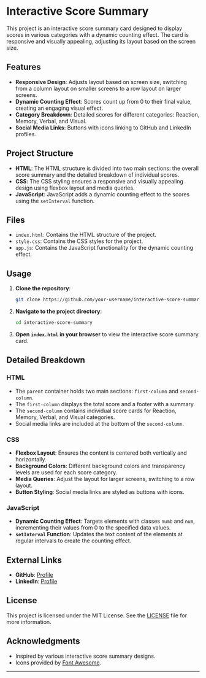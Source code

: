 # Interactive Score Summary

This project is an interactive score summary card designed to display scores in various categories with a dynamic counting effect. The card is responsive and visually appealing, adjusting its layout based on the screen size.

## Features

- **Responsive Design**: Adjusts layout based on screen size, switching from a column layout on smaller screens to a row layout on larger screens.
- **Dynamic Counting Effect**: Scores count up from 0 to their final value, creating an engaging visual effect.
- **Category Breakdown**: Detailed scores for different categories: Reaction, Memory, Verbal, and Visual.
- **Social Media Links**: Buttons with icons linking to GitHub and LinkedIn profiles.

## Project Structure

- **HTML**: The HTML structure is divided into two main sections: the overall score summary and the detailed breakdown of individual scores.
- **CSS**: The CSS styling ensures a responsive and visually appealing design using flexbox layout and media queries.
- **JavaScript**: JavaScript adds a dynamic counting effect to the scores using the `setInterval` function.

## Files

- `index.html`: Contains the HTML structure of the project.
- `style.css`: Contains the CSS styles for the project.
- `app.js`: Contains the JavaScript functionality for the dynamic counting effect.

## Usage

1. **Clone the repository**:
    ```bash
    git clone https://github.com/your-username/interactive-score-summary.git
    ```

2. **Navigate to the project directory**:
    ```bash
    cd interactive-score-summary
    ```

3. **Open `index.html` in your browser** to view the interactive score summary card.

## Detailed Breakdown

### HTML

- The `parent` container holds two main sections: `first-column` and `second-column`.
- The `first-column` displays the total score and a footer with a summary.
- The `second-column` contains individual score cards for Reaction, Memory, Verbal, and Visual categories.
- Social media links are included at the bottom of the `second-column`.

### CSS

- **Flexbox Layout**: Ensures the content is centered both vertically and horizontally.
- **Background Colors**: Different background colors and transparency levels are used for each score category.
- **Media Queries**: Adjust the layout for larger screens, switching to a row layout.
- **Button Styling**: Social media links are styled as buttons with icons.

### JavaScript

- **Dynamic Counting Effect**: Targets elements with classes `numb` and `num`, incrementing their values from 0 to the specified data values.
- **`setInterval` Function**: Updates the text content of the elements at regular intervals to create the counting effect.

## External Links

- **GitHub**: [Profile](https://github.com/AdeobaAdedayo18)
- **LinkedIn**: [Profile](https://www.linkedin.com/in/adeoba-adedayo-7b078b29b/)

## License

This project is licensed under the MIT License. See the [LICENSE](LICENSE) file for more information.

## Acknowledgments

- Inspired by various interactive score summary designs.
- Icons provided by [Font Awesome](https://fontawesome.com/).

---


